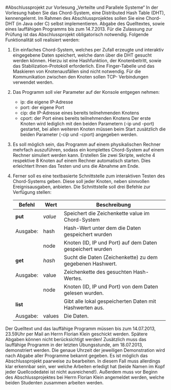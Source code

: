 #Abschlussprojekt zur Vorlesung „Verteilte und Parallele Systeme“
In der Vorlesung haben Sie das Chord-System, eine Distributed Hash Table
(DHT), kennengelernt. Im Rahmen des Abschlussprojektes sollen Sie eine
Chord-DHT (in Java oder C) selbst implementieren. Abgabe des Quelltextes,
sowie eines lauffähigen Programms bis zum 14.7.2013. Für die Zulassung zur
Prüfung ist das Abschlussprojekt obligatorisch notwendig. Folgende
Funktionalität soll realisiert werden:

1. Ein einfaches Chord-System, welches per Zufall erzeugte und interaktiv
   eingegebene Daten speichert, welche dann über die DHT gesucht werden
   können. Hierzu ist eine Hashfunktion, der Knotenbeitritt, sowie das
   Stabilization-Protokoll erforderlich. Eine Finger-Tabelle und das
   Maskieren von Knotenausfällen sind nicht notwendig. Für die
   Kommunikation zwischen den Knoten sollen TCP- Verbindungen verwendet
   werden.
2. Das Programm soll vier Parameter auf der Konsole entgegen nehmen:
	- ip: die eigene IP-Adresse
	- port: der eigene Port
	- cip: die IP-Adresse eines bereits teilnehmenden Knotens
	- cport: der Port eines bereits teilnehmenden Knotens Der erste Knoten
	  wird lediglich mit den beiden Parametern (-ip und -port) gestartet,
	  bei allen weiteren Knoten müssen beim Start zusätzlich die beiden
	  Parameter (-cip und -cport) angegeben werden.
3. Es soll möglich sein, das Programm auf einem physikalischen Rechner
   mehrfach auszuführen, sodass ein komplettes Chord-System auf einem
   Rechner simuliert werden kann. Erstellen Sie zwei Skripte, welche 4
   respektive 8 Knoten auf einem Rechner automatisch starten. Dies
   erleichtert Ihnen das Testen und uns die Abnahme am Ende.
4. Ferner soll es eine textbasierte Schnittstelle zum interaktiven Testen
   des Chord-Systems geben. Diese soll jeder Knoten, neben sinnvollen
   Ereignisausgaben, anbieten. Die Schnittstelle soll drei Befehle zur
   Verfügung stellen:

	| Befehl | Wert | Beschreibung |
	-------- | ---- | ------------ |
	__put__ | *value* | Speichert die Zeichenkette value im Chord-System |
	Ausgabe: | hash | Hash-Wert unter dem die Daten gespeichert wurden |
	| | node | Knoten (ID, IP und Port) auf dem Daten gespeichert wurden |
	__get__ | *hash* | Sucht die Daten (Zeichenkette) zu dem gegebenen Hashwert.
	Ausgabe: | value | Zeichenkette des gesuchten Hash-Wertes.
	| | node | Knoten (ID, IP und Port) von dem Daten gelesen wurden.
	__list__ | | Gibt alle lokal gespeicherten Daten mit Hashwerten aus.
	Ausgabe: | values | Die Daten.


Der Quelltext und das lauffähige Programm müssen bis zum 14.07.2013,
23.59Uhr per Mail an Herrn Florian Klein geschickt werden. Spätere Abgaben
können nicht berücksichtigt werden! Zusätzlich muss das lauffähige Programm
in der letzten Übungsstunde, am 18.07.2013, demonstriert werden. Die genaue
Uhrzeit der jeweiligen Demonstration wird nach Abgabe aller Programme
bekannt gegeben. Es ist möglich das Abschlussprojekt paarweise zu
bearbeiten. In diesem Fall muss allerdings klar erkennbar sein, wer welche
Arbeiten erledigt hat (beide Namen im Kopf jeder Quellcodedatei ist nicht
ausreichend!). Außerdem muss vor Beginn des Abschlussprojektes bei Herrn
Florian Klein angemeldet werden, welche beiden Studenten zusammen arbeiten
werden.
